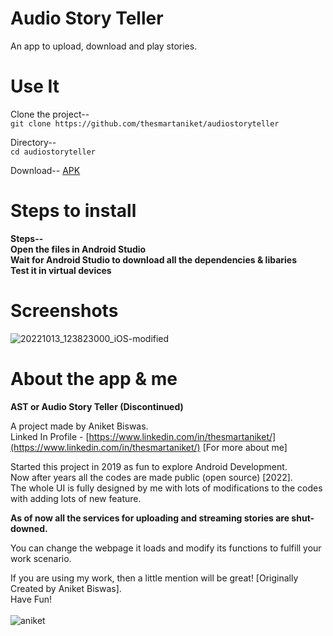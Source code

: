 <h1>Audio Story Teller</h1>
An app to upload, download and play stories.

<h1>Use It</h1>

Clone the project-- <br />
`git clone https://github.com/thesmartaniket/audiostoryteller`

Directory-- <br />
`cd audiostoryteller`

Download--
[APK](https://audio-story-teller.en.uptodown.com/android)

<h1>Steps to install</h1>

**Steps-- <br /> Open the files in Android Studio <br /> Wait for Android Studio to download all the dependencies & libaries <br /> Test it in virtual devices**

<h1>Screenshots</h1>

 ![20221013_123823000_iOS-modified](https://user-images.githubusercontent.com/97422997/195613555-d27853ef-5b23-4855-8ee3-d5efeeb45ebf.png)

<h1>About the app & me</h1>

**AST or Audio Story Teller (Discontinued)**

A project made by Aniket Biswas.<br />
Linked In Profile - [https://www.linkedin.com/in/thesmartaniket/](https://www.linkedin.com/in/thesmartaniket/) [For more about me]



Started this project in 2019 as fun to explore Android Development.<br />
Now after years all the codes are made public (open source) [2022].<br />
The whole UI is fully designed by me with lots of modifications to the codes with adding lots of new feature.<br />

**As of now all the services for uploading and streaming stories are shut-downed.**

You can change the webpage it loads and modify its functions to fulfill your work scenario. <br />

If you are using my work, then a little mention will be great! [Originally Created by Aniket Biswas].<br />
Have Fun!<br /><br/>
![aniket](https://user-images.githubusercontent.com/97422997/215474929-f62ea22d-16e5-4053-a943-605b6828830c.png)


